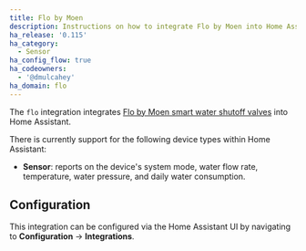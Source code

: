 ```yaml
---
title: Flo by Moen
description: Instructions on how to integrate Flo by Moen into Home Assistant.
ha_release: '0.115'
ha_category:
  - Sensor
ha_config_flow: true
ha_codeowners:
  - '@dmulcahey'
ha_domain: flo
---
```


The `flo` integration integrates
[Flo by Moen smart water shutoff valves](https://meetflo.com/product/smart-water-shutoff) into Home Assistant.

There is currently support for the following device types within Home Assistant:

- **Sensor**: reports on the device's system mode, water flow rate, temperature, water pressure, and daily water consumption.

## Configuration

This integration can be configured via the Home Assistant UI by navigating to
**Configuration** -> **Integrations**.
